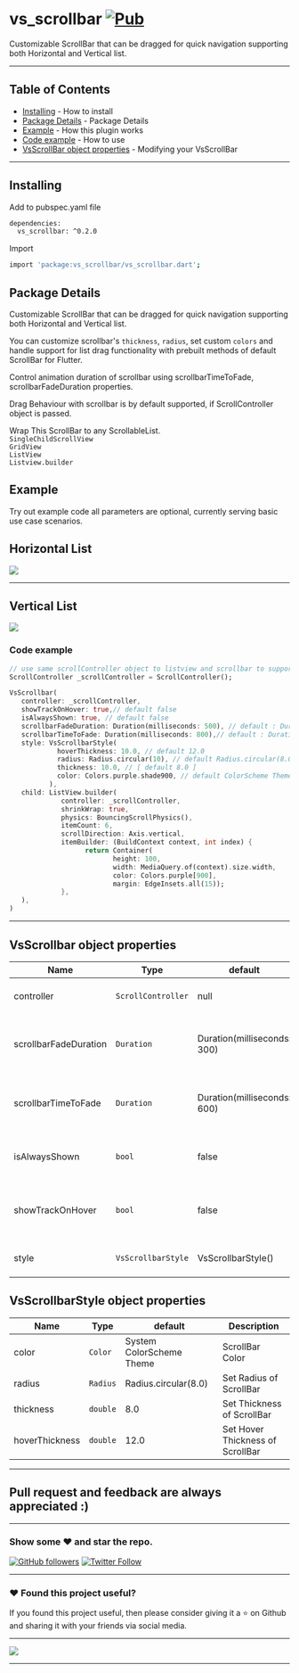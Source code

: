 # vs_scrollbar  [![Pub](https://img.shields.io/pub/v/vs_scrollbar.svg)](https://pub.dartlang.org/packages/vs_scrollbar)

Customizable ScrollBar that can be dragged for quick navigation supporting both Horizontal and Vertical list.

---

## Table of Contents

- [Installing](#installing) - How to install
- [Package Details](package-details) - Package Details
- [Example](#example) - How this plugin works
- [Code example](#code-example) - How to use
- [VsScrollBar object properties](#vsscrollbar-object-properties) - Modifying your VsScrollBar

---

## Installing

Add to pubspec.yaml file

```sh
dependencies:
  vs_scrollbar: ^0.2.0
```

Import

```sh
import 'package:vs_scrollbar/vs_scrollbar.dart';
```

## Package Details

Customizable ScrollBar that can be dragged for quick navigation supporting both Horizontal and Vertical list.

You can customize scrollbar's ```thickness```, ```radius```, set custom ```colors``` and handle support for list drag functionality with prebuilt methods of default ScrollBar for Flutter.

Control animation duration of scrollbar using scrollbarTimeToFade, scrollbarFadeDuration properties.

Drag Behaviour with scrollbar is by default supported, if ScrollController object is passed.

Wrap This ScrollBar to any ScrollableList.  
```SingleChildScrollView```  
```GridView```  
```ListView```  
```Listview.builder```

## Example 
Try out example code all parameters are optional, currently serving basic use case scenarios.

## Horizontal List

![](https://github.com/VickySalunkhe/vs_scrollbar/blob/main/example/assets/horizontal.webp)

---

## Vertical List
![](https://github.com/VickySalunkhe/vs_scrollbar/blob/main/example/assets/vertical.webp)

### Code example

```dart
// use same scrollController object to listview and scrollbar to support drag functionality
ScrollController _scrollController = ScrollController();

VsScrollbar(
   controller: _scrollController,
   showTrackOnHover: true,// default false
   isAlwaysShown: true, // default false
   scrollbarFadeDuration: Duration(milliseconds: 500), // default : Duration(milliseconds: 300)
   scrollbarTimeToFade: Duration(milliseconds: 800),// default : Duration(milliseconds: 600)
   style: VsScrollbarStyle(
            hoverThickness: 10.0, // default 12.0
            radius: Radius.circular(10), // default Radius.circular(8.0)
            thickness: 10.0, // [ default 8.0 ]
            color: Colors.purple.shade900, // default ColorScheme Theme
          ),
   child: ListView.builder(
             controller: _scrollController, 
             shrinkWrap: true,
             physics: BouncingScrollPhysics(),
             itemCount: 6,
             scrollDirection: Axis.vertical,
             itemBuilder: (BuildContext context, int index) {
                   return Container(
                          height: 100,
                          width: MediaQuery.of(context).size.width,
                          color: Colors.purple[900],
                          margin: EdgeInsets.all(15));
             },
   ),
)
```
---


## VsScrollbar object properties

| Name                    | Type                | default                               | Description                                                                  |
| ----------------------- | ------------------- | ------------------------------------- | ---------------------------------------------------------------------------- |
| controller              | `ScrollController`  | null                                  | Controller for Scrollbar                                                     |
| scrollbarFadeDuration   | `Duration`          | Duration(milliseconds: 300)           | Sets scrollbar fade animation duration                                       |
| scrollbarTimeToFade     | `Duration`          | Duration(milliseconds: 600)           | Fades scrollbar after certain duration                                       |
| isAlwaysShown           | `bool`              | false                                 | controls visibility of scrollbar when ideal                                  |
| showTrackOnHover        | `bool`              | false                                 | controls visibility of scrollbar while hovering                              |
| style                   | `VsScrollbarStyle`  | VsScrollbarStyle()                    | Style Class for VsScrollBar                                                  |


## VsScrollbarStyle object properties

| Name                    | Type                | default                               | Description                                                                  |
| ----------------------- | ------------------- | ------------------------------------- | ---------------------------------------------------------------------------- |
| color                   | `Color`             | System ColorScheme Theme              | ScrollBar Color                                                              |
| radius                  | `Radius`            | Radius.circular(8.0)                  | Set Radius of ScrollBar                                                      |
| thickness               | `double`            | 8.0                                   | Set Thickness of ScrollBar                                                   |
| hoverThickness          | `double`            | 12.0                                  | Set Hover Thickness of ScrollBar                                             |

---

## Pull request and feedback are always appreciated :)

---

### Show some :heart: and star the repo.

[![GitHub followers](https://img.shields.io/github/followers/VickySalunkhe.svg?style=social&label=Follow)](https://github.com/VickySalunkhe)
[![Twitter Follow](https://img.shields.io/twitter/follow/VickySalunkhe.svg?style=social)](https://twitter.com/vickysalunkhe01)

---

### :heart: Found this project useful?

If you found this project useful, then please consider giving it a :star: on Github and sharing it with your friends via social media.

---

<a href="https://www.buymeacoffee.com/VickySalunkhe" target="_blank"><img src="https://img.buymeacoffee.com/button-api/?text=Buy me a coffee&emoji=&slug=VickySalunkhe&button_colour=5F7FFF&font_colour=ffffff&font_family=Cookie&outline_colour=000000&coffee_colour=FFDD00"></a>

---


